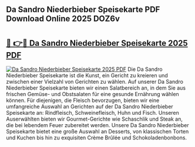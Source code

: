 ## Da Sandro Niederbieber Speisekarte PDF Download Online 2025 DOZ6v

# <h2><a href="http://gc9nys.nevu.top/?p=Da+Sandro+Niederbieber+Speisekarte">🔗 👉🔴 Da Sandro Niederbieber Speisekarte 2025 PDF</a></h2>

[![Da Sandro Niederbieber Speisekarte 2025 PDF](https://i.imgur.com/dBaPXMq.png)](http://gc9nys.nevu.top/?p=Da+Sandro+Niederbieber+Speisekarte)
Die Da Sandro Niederbieber Speisekarte ist die Kunst, ein Gericht zu kreieren und zwischen einer Vielzahl von Gerichten zu wählen. Auf unserer Da Sandro Niederbieber Speisekarte bieten wir einen Salatbereich an, in dem Sie aus frischen Gemüse- und Obstsalaten für eine gesunde Ernährung wählen können. Für diejenigen, die Fleisch bevorzugen, bieten wir eine umfangreiche Auswahl an Gerichten auf der Da Sandro Niederbieber Speisekarte an: Rindfleisch, Schweinefleisch, Huhn und Fisch. Unseren Auserwählten bieten wir Gourmet-Gerichte wie Schaschlik und Steak an, die bei lebendem Feuer zubereitet werden. Unsere Da Sandro Niederbieber Speisekarte bietet eine große Auswahl an Desserts, von klassischen Torten und Kuchen bis hin zu exquisiten Crème Brûlée und Schokoladenbonbons.
